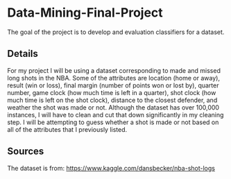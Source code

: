 # Data-Mining-Final-Project
The goal of the project is to develop and evaluation classifiers for a dataset.

## Details
For my project I will be using a dataset corresponding to made and missed 
long shots in the NBA.  Some of the attributes are location (home or 
away), result (win or loss), final margin (number of points won or lost 
by), quarter number, game clock (how much time is left in a quarter), 
shot clock (how much time is left on the shot clock), distance to the 
closest defender, and weather the shot was made or not.  Although the 
dataset has over 100,000 instances, I will have to clean and cut that 
down significantly in my cleaning step. I will be attempting to guess
whether a shot is made or not based on all of the attributes that 
I previously listed. 
 
## Sources
The dataset is from: https://www.kaggle.com/dansbecker/nba-shot-logs
